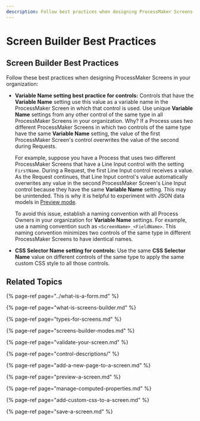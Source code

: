 ```yaml
---
description: Follow best practices when designing ProcessMaker Screens.
---
```


# Screen Builder Best Practices

## Screen Builder Best Practices

Follow these best practices when designing ProcessMaker Screens in your organization:

* **Variable Name setting best practice for controls:** Controls that have the **Variable Name** setting use this value as a variable name in the ProcessMaker Screen in which that control is used. Use unique **Variable Name** settings from any other control of the same type in all ProcessMaker Screens in your organization. Why? If a Process uses two different ProcessMaker Screens in which two controls of the same type have the same **Variable Name** setting, the value of the first ProcessMaker Screen's control overwrites the value of the second during Requests.

  For example, suppose you have a Process that uses two different ProcessMaker Screens that have a Line Input control with the setting `FirstName`. During a Request, the first Line Input control receives a value. As the Request continues, that Line Input control's value automatically overwrites any value in the second ProcessMaker Screen's Line Input control because they have the same **Variable Name** setting. This may be unintended. This is why it is helpful to experiment with JSON data models in [Preview mode](preview-a-screen.md).

  To avoid this issue, establish a naming convention with all Process Owners in your organization for **Variable Name** settings. For example, use a naming convention such as `<ScreenName>_<FieldName>`. This naming convention minimizes two controls of the same type in different ProcessMaker Screens to have identical names.

* **CSS Selector Name setting for controls:** Use the same **CSS Selector Name** value on different controls of the same type to apply the same custom CSS style to all those controls.

## Related Topics

{% page-ref page="../what-is-a-form.md" %}

{% page-ref page="what-is-screens-builder.md" %}

{% page-ref page="types-for-screens.md" %}

{% page-ref page="screens-builder-modes.md" %}

{% page-ref page="validate-your-screen.md" %}

{% page-ref page="control-descriptions/" %}

{% page-ref page="add-a-new-page-to-a-screen.md" %}

{% page-ref page="preview-a-screen.md" %}

{% page-ref page="manage-computed-properties.md" %}

{% page-ref page="add-custom-css-to-a-screen.md" %}

{% page-ref page="save-a-screen.md" %}

